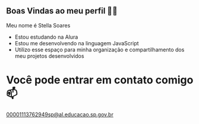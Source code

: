 ## Boas Vindas ao meu perfil 💜✨

Meu nome é Stella Soares

- Estou estudando na Alura
- Estou me desenvolvendo na linguagem JavaScript
- Utilizo esse espaço para minha organização e compartilhamento dos meu projetos desenvolvidos

 # Você pode entrar em contato comigo 📫

   00001113762949sp@al.educacao.sp.gov.br
